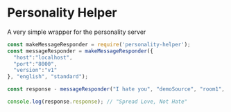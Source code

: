 # Personality Helper
A very simple wrapper for the personality server


```javascript
const makeMessageResponder = require('personality-helper');
const messageResponder = makeMessageResponder({
  "host":"localhost",
  "port":"8000",
  "version":"v1"
}, "english", "standard");

const response - messageResponder("I hate you", "demoSource", "room1", "Event Id", Date.now());

console.log(response.response); // "Spread Love, Not Hate"
```
